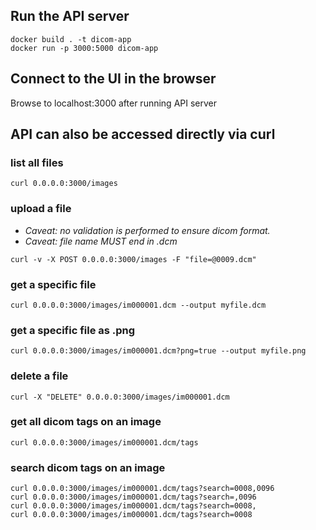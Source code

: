 ## Run the API server

```
docker build . -t dicom-app
docker run -p 3000:5000 dicom-app
```

## Connect to the UI in the browser

Browse to localhost:3000 after running API server

## API can also be accessed directly via curl
### list all files

```
curl 0.0.0.0:3000/images
```

### upload a file

- *Caveat: no validation is performed to ensure dicom format.*
- *Caveat: file name MUST end in .dcm*
```
curl -v -X POST 0.0.0.0:3000/images -F "file=@0009.dcm"
```

### get a specific file

```
curl 0.0.0.0:3000/images/im000001.dcm --output myfile.dcm
```

### get a specific file as .png

```
curl 0.0.0.0:3000/images/im000001.dcm?png=true --output myfile.png
```

### delete a file

```
curl -X "DELETE" 0.0.0.0:3000/images/im000001.dcm
```

### get all dicom tags on an image

```
curl 0.0.0.0:3000/images/im000001.dcm/tags
```

### search dicom tags on an image

```
curl 0.0.0.0:3000/images/im000001.dcm/tags?search=0008,0096
curl 0.0.0.0:3000/images/im000001.dcm/tags?search=,0096
curl 0.0.0.0:3000/images/im000001.dcm/tags?search=0008,
curl 0.0.0.0:3000/images/im000001.dcm/tags?search=0008
```


